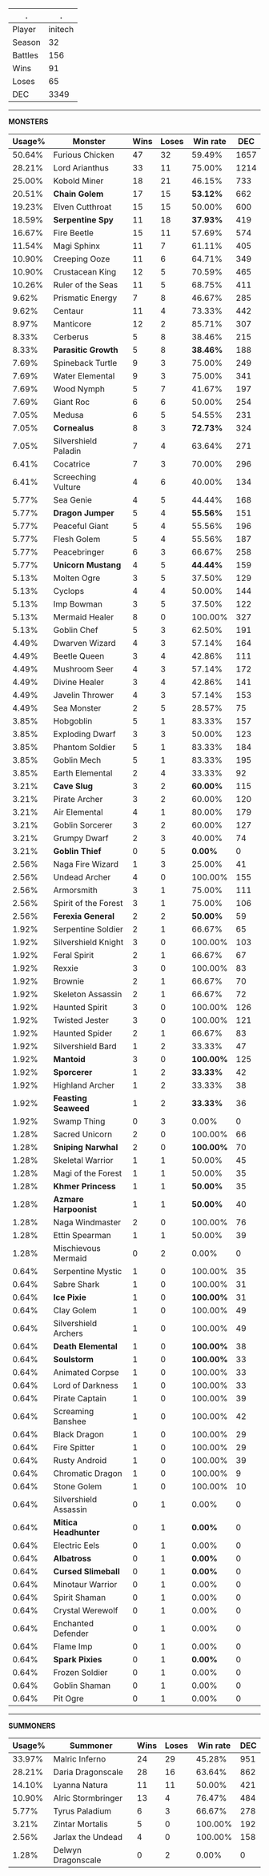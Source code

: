 .|.
|-|-
Player|initech
Season|32
Battles|156
Wins|91
Loses|65
DEC|3349

---
**MONSTERS**

Usage%|Monster|Wins|Loses|Win rate|DEC|
-|-|-|-|-|-|
50.64%|Furious Chicken|47|32|59.49%|1657|
28.21%|Lord Arianthus|33|11|75.00%|1214|
25.00%|Kobold Miner|18|21|46.15%|733|
20.51%|**Chain Golem**|17|15|**53.12%**|662|
19.23%|Elven Cutthroat|15|15|50.00%|600|
18.59%|**Serpentine Spy**|11|18|**37.93%**|419|
16.67%|Fire Beetle|15|11|57.69%|574|
11.54%|Magi Sphinx|11|7|61.11%|405|
10.90%|Creeping Ooze|11|6|64.71%|349|
10.90%|Crustacean King|12|5|70.59%|465|
10.26%|Ruler of the Seas|11|5|68.75%|411|
9.62%|Prismatic Energy|7|8|46.67%|285|
9.62%|Centaur|11|4|73.33%|442|
8.97%|Manticore|12|2|85.71%|307|
8.33%|Cerberus|5|8|38.46%|215|
8.33%|**Parasitic Growth**|5|8|**38.46%**|188|
7.69%|Spineback Turtle|9|3|75.00%|249|
7.69%|Water Elemental|9|3|75.00%|341|
7.69%|Wood Nymph|5|7|41.67%|197|
7.69%|Giant Roc|6|6|50.00%|254|
7.05%|Medusa|6|5|54.55%|231|
7.05%|**Cornealus**|8|3|**72.73%**|324|
7.05%|Silvershield Paladin|7|4|63.64%|271|
6.41%|Cocatrice|7|3|70.00%|296|
6.41%|Screeching Vulture|4|6|40.00%|134|
5.77%|Sea Genie|4|5|44.44%|168|
5.77%|**Dragon Jumper**|5|4|**55.56%**|151|
5.77%|Peaceful Giant|5|4|55.56%|196|
5.77%|Flesh Golem|5|4|55.56%|187|
5.77%|Peacebringer|6|3|66.67%|258|
5.77%|**Unicorn Mustang**|4|5|**44.44%**|159|
5.13%|Molten Ogre|3|5|37.50%|129|
5.13%|Cyclops|4|4|50.00%|144|
5.13%|Imp Bowman|3|5|37.50%|122|
5.13%|Mermaid Healer|8|0|100.00%|327|
5.13%|Goblin Chef|5|3|62.50%|191|
4.49%|Dwarven Wizard|4|3|57.14%|164|
4.49%|Beetle Queen|3|4|42.86%|111|
4.49%|Mushroom Seer|4|3|57.14%|172|
4.49%|Divine Healer|3|4|42.86%|141|
4.49%|Javelin Thrower|4|3|57.14%|153|
4.49%|Sea Monster|2|5|28.57%|75|
3.85%|Hobgoblin|5|1|83.33%|157|
3.85%|Exploding Dwarf|3|3|50.00%|123|
3.85%|Phantom Soldier|5|1|83.33%|184|
3.85%|Goblin Mech|5|1|83.33%|195|
3.85%|Earth Elemental|2|4|33.33%|92|
3.21%|**Cave Slug**|3|2|**60.00%**|115|
3.21%|Pirate Archer|3|2|60.00%|120|
3.21%|Air Elemental|4|1|80.00%|179|
3.21%|Goblin Sorcerer|3|2|60.00%|127|
3.21%|Grumpy Dwarf|2|3|40.00%|74|
3.21%|**Goblin Thief**|0|5|**0.00%**|0|
2.56%|Naga Fire Wizard|1|3|25.00%|41|
2.56%|Undead Archer|4|0|100.00%|155|
2.56%|Armorsmith|3|1|75.00%|111|
2.56%|Spirit of the Forest|3|1|75.00%|106|
2.56%|**Ferexia General**|2|2|**50.00%**|59|
1.92%|Serpentine Soldier|2|1|66.67%|65|
1.92%|Silvershield Knight|3|0|100.00%|103|
1.92%|Feral Spirit|2|1|66.67%|67|
1.92%|Rexxie|3|0|100.00%|83|
1.92%|Brownie|2|1|66.67%|70|
1.92%|Skeleton Assassin|2|1|66.67%|72|
1.92%|Haunted Spirit|3|0|100.00%|126|
1.92%|Twisted Jester|3|0|100.00%|121|
1.92%|Haunted Spider|2|1|66.67%|83|
1.92%|Silvershield Bard|1|2|33.33%|47|
1.92%|**Mantoid**|3|0|**100.00%**|125|
1.92%|**Sporcerer**|1|2|**33.33%**|42|
1.92%|Highland Archer|1|2|33.33%|38|
1.92%|**Feasting Seaweed**|1|2|**33.33%**|36|
1.92%|Swamp Thing|0|3|0.00%|0|
1.28%|Sacred Unicorn|2|0|100.00%|66|
1.28%|**Sniping Narwhal**|2|0|**100.00%**|70|
1.28%|Skeletal Warrior|1|1|50.00%|45|
1.28%|Magi of the Forest|1|1|50.00%|35|
1.28%|**Khmer Princess**|1|1|**50.00%**|35|
1.28%|**Azmare Harpoonist**|1|1|**50.00%**|40|
1.28%|Naga Windmaster|2|0|100.00%|76|
1.28%|Ettin Spearman|1|1|50.00%|39|
1.28%|Mischievous Mermaid|0|2|0.00%|0|
0.64%|Serpentine Mystic|1|0|100.00%|35|
0.64%|Sabre Shark|1|0|100.00%|31|
0.64%|**Ice Pixie**|1|0|**100.00%**|31|
0.64%|Clay Golem|1|0|100.00%|49|
0.64%|Silvershield Archers|1|0|100.00%|49|
0.64%|**Death Elemental**|1|0|**100.00%**|38|
0.64%|**Soulstorm**|1|0|**100.00%**|33|
0.64%|Animated Corpse|1|0|100.00%|33|
0.64%|Lord of Darkness|1|0|100.00%|33|
0.64%|Pirate Captain|1|0|100.00%|39|
0.64%|Screaming Banshee|1|0|100.00%|42|
0.64%|Black Dragon|1|0|100.00%|29|
0.64%|Fire Spitter|1|0|100.00%|29|
0.64%|Rusty Android|1|0|100.00%|39|
0.64%|Chromatic Dragon|1|0|100.00%|9|
0.64%|Stone Golem|1|0|100.00%|10|
0.64%|Silvershield Assassin|0|1|0.00%|0|
0.64%|**Mitica Headhunter**|0|1|**0.00%**|0|
0.64%|Electric Eels|0|1|0.00%|0|
0.64%|**Albatross**|0|1|**0.00%**|0|
0.64%|**Cursed Slimeball**|0|1|**0.00%**|0|
0.64%|Minotaur Warrior|0|1|0.00%|0|
0.64%|Spirit Shaman|0|1|0.00%|0|
0.64%|Crystal Werewolf|0|1|0.00%|0|
0.64%|Enchanted Defender|0|1|0.00%|0|
0.64%|Flame Imp|0|1|0.00%|0|
0.64%|**Spark Pixies**|0|1|**0.00%**|0|
0.64%|Frozen Soldier|0|1|0.00%|0|
0.64%|Goblin Shaman|0|1|0.00%|0|
0.64%|Pit Ogre|0|1|0.00%|0|

---
**SUMMONERS**

Usage%|Summoner|Wins|Loses|Win rate|DEC|
-|-|-|-|-|-|
33.97%|Malric Inferno|24|29|45.28%|951|
28.21%|Daria Dragonscale|28|16|63.64%|862|
14.10%|Lyanna Natura|11|11|50.00%|421|
10.90%|Alric Stormbringer|13|4|76.47%|484|
5.77%|Tyrus Paladium|6|3|66.67%|278|
3.21%|Zintar Mortalis|5|0|100.00%|192|
2.56%|Jarlax the Undead|4|0|100.00%|158|
1.28%|Delwyn Dragonscale|0|2|0.00%|0|
